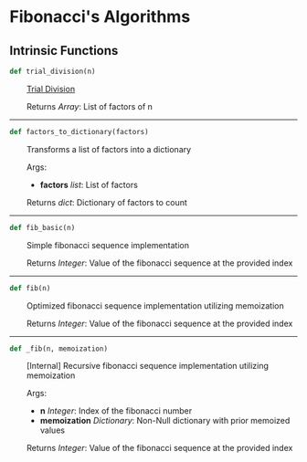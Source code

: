 <h1>Fibonacci's Algorithms</h1>

<h2>Intrinsic Functions</h2>

```python
def trial_division(n)
```

<div markdown="1" style="margin-left: 30px;">

[Trial Division](https://en.wikipedia.org/wiki/Trial_division)

</div>

<div markdown="1" style="margin-left: 30px;">

Returns *Array*: List of factors of n

</div>

------

```python
def factors_to_dictionary(factors)
```

<div markdown="1" style="margin-left: 30px;">

Transforms a list of factors into a dictionary

</div>

<div markdown="1" style="margin-left: 30px;">

Args:

</div>

<div markdown="1" style="margin-left: 30px;">

* **factors** *list*: List of factors

</div>

<div markdown="1" style="margin-left: 30px;">

Returns *dict*: Dictionary of factors to count

</div>

------

```python
def fib_basic(n)
```

<div markdown="1" style="margin-left: 30px;">

Simple fibonacci sequence implementation

</div>

<div markdown="1" style="margin-left: 30px;">

Returns *Integer*: Value of the fibonacci sequence at the provided index

</div>

------

```python
def fib(n)
```

<div markdown="1" style="margin-left: 30px;">

Optimized fibonacci sequence implementation utilizing memoization

</div>

<div markdown="1" style="margin-left: 30px;">

Returns *Integer*: Value of the fibonacci sequence at the provided index

</div>

------

```python
def _fib(n, memoization)
```

<div markdown="1" style="margin-left: 30px;">

[Internal] Recursive fibonacci sequence implementation utilizing memoization

</div>

<div markdown="1" style="margin-left: 30px;">

Args:

</div>

<div markdown="1" style="margin-left: 30px;">

* **n** *Integer*: Index of the fibonacci number
* **memoization** *Dictionary*: Non-Null dictionary with prior memoized values

</div>

<div markdown="1" style="margin-left: 30px;">

Returns *Integer*: Value of the fibonacci sequence at the provided index

</div>